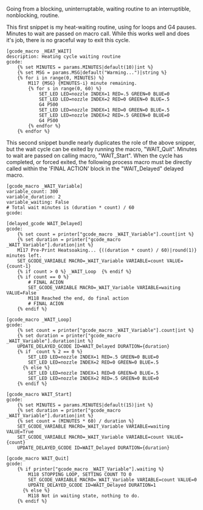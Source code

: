 Going from a blocking, uninterruptable, waiting routine to an interruptible, nonblocking, routine.  



This first snippet is my heat-waiting routine, using for loops and G4 pauses. Minutes to wait are passed on macro call. While this works well and does it's job, there is no graceful way to exit this cycle.

```
[gcode_macro _HEAT_WAIT]
description: Heating cycle waiting routine
gcode:
    {% set MINUTES = params.MINUTES|default(10)|int %}
    {% set MSG = params.MSG|default("Warming...")|string %}
    {% for i in range(0, MINUTES) %}
        M117 {MSG} {MINUTES-i} minute remaining.
        {% for s in range(0, 60) %}
            SET_LED LED=nozzle INDEX=1 RED=.5 GREEN=0 BLUE=0
            SET_LED LED=nozzle INDEX=2 RED=0 GREEN=0 BLUE=.5
            G4 P500
            SET_LED LED=nozzle INDEX=1 RED=0 GREEN=0 BLUE=.5
            SET_LED LED=nozzle INDEX=2 RED=.5 GREEN=0 BLUE=0
            G4 P500
        {% endfor %}
    {% endfor %}
```



This second snippet bundle nearly duplicates the role of the above snipper, but the wait cycle can be exited by running the macro, "WAIT_Quit". Minutes to wait are passed on calling macro, "WAIT_Start". When the cycle has completed, or forced exited, the following process macro must be directly called within the 'FINAL ACTION' block in the "WAIT_Delayed" delayed macro.

```
[gcode_macro _WAIT_Variable]
variable_count: 300
variable_duration: 2
variable_waiting: False
# Total wait minutes is (duration * count) / 60 
gcode:

[delayed_gcode WAIT_Delayed]
gcode:
    {% set count = printer["gcode_macro _WAIT_Variable"].count|int %}
    {% set duration = printer["gcode_macro _WAIT_Variable"].duration|int %}
    M117 Pre-Print Heatsoaking... {((duration * count) / 60)|round(1)} minutes left.
    SET_GCODE_VARIABLE MACRO=_WAIT_Variable VARIABLE=count VALUE={count-1}
    {% if count > 0 %} _WAIT_Loop  {% endif %}
    {% if count == 0 %} 
        # FINAL ACION
        SET_GCODE_VARIABLE MACRO=_WAIT_Variable VARIABLE=waiting VALUE=False
        M118 Reached the end, do final action
        # FINAL ACION
    {% endif %}

[gcode_macro _WAIT_Loop]
gcode:
    {% set count = printer["gcode_macro _WAIT_Variable"].count|int %}
    {% set duration = printer["gcode_macro _WAIT_Variable"].duration|int %}
    UPDATE_DELAYED_GCODE ID=WAIT_Delayed DURATION={duration}
    {% if  count % 2 == 0 %}
        SET_LED LED=nozzle INDEX=1 RED=.5 GREEN=0 BLUE=0
        SET_LED LED=nozzle INDEX=2 RED=0 GREEN=0 BLUE=.5
      {% else %}
        SET_LED LED=nozzle INDEX=1 RED=0 GREEN=0 BLUE=.5
        SET_LED LED=nozzle INDEX=2 RED=.5 GREEN=0 BLUE=0
    {% endif %}

[gcode_macro WAIT_Start]
gcode:
    {% set MINUTES = params.MINUTES|default(15)|int %}
    {% set duration = printer["gcode_macro _WAIT_Variable"].duration|int %}
    {% set count = (MINUTES * 60) / duration %}
    SET_GCODE_VARIABLE MACRO=_WAIT_Variable VARIABLE=waiting VALUE=True
    SET_GCODE_VARIABLE MACRO=_WAIT_Variable VARIABLE=count VALUE={count}
    UPDATE_DELAYED_GCODE ID=WAIT_Delayed DURATION={duration}

[gcode_macro WAIT_Quit]
gcode:
    {% if printer["gcode_macro _WAIT_Variable"].waiting %}
        M118 STOPPING LOOP, SETTING COUNT TO 0
        SET_GCODE_VARIABLE MACRO=_WAIT_Variable VARIABLE=count VALUE=0
        UPDATE_DELAYED_GCODE ID=WAIT_Delayed DURATION=1
      {% else %}
        M118 Not in waiting state, nothing to do.
    {% endif %}
```

